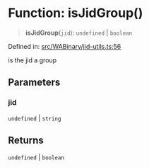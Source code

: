 # Function: isJidGroup()

> **isJidGroup**(`jid`): `undefined` \| `boolean`

Defined in: [src/WABinary/jid-utils.ts:56](https://github.com/Fokusdotid/bail/blob/3bd64a6fd6e8fc52d3ec9ba842534bed26103555/src/WABinary/jid-utils.ts#L56)

is the jid a group

## Parameters

### jid

`undefined` | `string`

## Returns

`undefined` \| `boolean`
